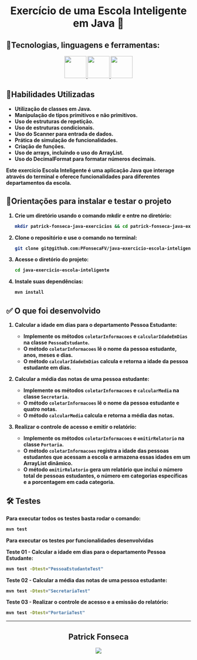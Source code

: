 <div align="center">
  <h1><strong>Exercício de uma Escola Inteligente em Java 🏫</h1>
  </div>

## <strong>🧰Tecnologias, linguagens e ferramentas:</strong><br />
  <div align="center">
    <a href="https://github.com/PFonsecaFV/PFonsecaFV">
    <img src="https://github.com/PFonsecaFV/PFonsecaFV/blob/main/src/icons/ic_java.svg" width="60" fill="none" />
    <img src="https://github.com/PFonsecaFV/PFonsecaFV/blob/main/src/icons/ic_maven.svg" width="60" fill="none" />
    <img src="https://github.com/PFonsecaFV/PFonsecaFV/blob/main/src/icons/ic_junit.svg" width="60" fill="none" />
  </a>
  </div>
  

## <strong>🎯Habilidades Utilizadas</strong><br />

- Utilização de classes em Java.
- Manipulação de tipos primitivos e não primitivos.
- Uso de estruturas de repetição.
- Uso de estruturas condicionais.
- Uso do Scanner para entrada de dados.
- Prática de simulação de funcionalidades.
- Criação de funções.
- Uso de arrays, incluindo o uso do ArrayList.
- Uso do DecimalFormat para formatar números decimais.

Este exercício Escola Inteligente é uma aplicação Java que interage através do terminal e oferece funcionalidades para diferentes departamentos da escola.

## 📝Orientações para instalar e testar o projeto

1. Crie um diretório usando o comando mkdir e entre no diretório:
	```bash
	mkdir patrick-fonseca-java-exercicios && cd patrick-fonseca-java-exercicios
	```
 2. Clone o repositório e use o comando no terminal:
	```bash
	git clone git@github.com:PFonsecaFV/java-exercicio-escola-inteligente.git
	```
3. Acesse o diretório do projeto:
	```bash
	cd java-exercicio-escola-inteligente
	```
4. Instale suas dependências:
	```bash
	mvn install
	```

## ✅ O que foi desenvolvido

1. **Calcular a idade em dias para o departamento Pessoa Estudante:**
    - Implemente os métodos `coletarInformacoes` e `calcularIdadeEmDias` na classe `PessoaEstudante`.
    - O método `coletarInformacoes` lê o nome da pessoa estudante, anos, meses e dias.
    - O método `calcularIdadeEmDias` calcula e retorna a idade da pessoa estudante em dias.

2. **Calcular a média das notas de uma pessoa estudante:**
    - Implemente os métodos `coletarInformacoes` e `calcularMedia` na classe `Secretaria`.
    - O método `coletarInformacoes` lê o nome da pessoa estudante e quatro notas.
    - O método `calcularMedia` calcula e retorna a média das notas.

3. **Realizar o controle de acesso e emitir o relatório:**
    - Implemente os métodos `coletarInformacoes` e `emitirRelatorio` na classe `Portaria`.
    - O método `coletarInformacoes` registra a idade das pessoas estudantes que acessam a escola e armazena essas idades em um ArrayList dinâmico.
    - O método `emitirRelatorio` gera um relatório que inclui o número total de pessoas estudantes, o número em categorias específicas e a porcentagem em cada categoria.

## 🛠️ Testes

Para executar todos os testes basta rodar o comando:
  ```bash
  mvn test
  ```

Para executar os testes por funcionalidades desenvolvidas

Teste 01 - **Calcular a idade em dias para o departamento Pessoa Estudante**:
  ```bash
  mvn test -Dtest="PessoaEstudanteTest"
  ```

Teste 02 - **Calcular a média das notas de uma pessoa estudante**:
  ```bash
  mvn test -Dtest="SecretariaTest"
  ```

Teste 03 - **Realizar o controle de acesso e a emissão do relatório**:
  ```bash
  mvn test -Dtest="PortariaTest"
  ```

---

<div align="center">
  <h2>Patrick Fonseca</h2>
	  <a href="https://www.linkedin.com/in/PatrickFonseca/" target="_blank">
      <img src="https://img.shields.io/badge/-LinkedIn-%230077B5?style=for-the-badge&logo=linkedin&logoColor=white" target="_blank">
    </a>
</div>
